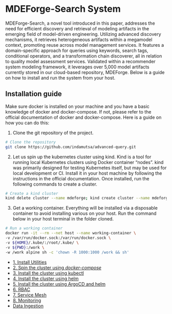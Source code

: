 # MDEForge-Search System

MDEForge-Search, a novel tool introduced in this paper, addresses the need for efficient discovery and retrieval of modeling artifacts in the emerging field of model-driven engineering. Utilizing advanced discovery mechanisms, it retrieves heterogeneous artifacts within a megamodel context, promoting reuse across model management services. It features a domain-specific approach for queries using keywords, search tags, conditional operators, and a transformation chain discoverer, all in relation to quality model assessment services. Validated within a recommender system modeling framework, it leverages over 5,000 model artifacts currently stored in our cloud-based repository, MDEForge. Below is a guide on how to install and run the system from your host.

## Installation guide

Make sure docker is installed on your machine and you have a basic knowledge of docker and docker-compose. If not, please refer to the official documentation of docker and docker-compose. Here is a guide on how you can do this:

1. Clone the git repository of the project.

```bash
# Clone the repository
git clone https://github.com/indamutsa/advanced-query.git
```

2. Let us spin up the kubernetes cluster using kind. Kind is a tool for running local Kubernetes clusters using Docker container “nodes”. kind was primarily designed for testing Kubernetes itself, but may be used for local development or CI. Install it in your host machine by following the instructions in the official documentation. Once installed, run the following commands to create a cluster.

```bash
# Create a kind cluster
kind delete cluster --name mdeforge; kind create cluster --name mdeforge
```

3. Get a working container. Everything will be installed via a disposable container to avoid installing various on your host. Run the command below in your host terminal in the folder cloned.

```bash
# Run a working container
docker run -it --rm --net host --name working-container \
-v /var/run/docker.sock:/var/run/docker.sock \
-v ${HOME}/.kube/:/root/.kube/ \
-v ${PWD}:/work \
-w /work alpine sh -c 'chown -R 1000:1000 /work && sh'
```

- [1. Install Utilities](documentation/1.install-utilities.md)
- [2. Spin the cluster using _docker-compose_](documentation/2.installation-docker-compose.md)
- [3. Install the cluster using kubectl](documentation/3.installation-kubectl.md)
- [4. Install the cluster using helm](documentation/4.installation-helm.md)
- [5. Install the cluster using ArgoCD and helm](documentation/5.installation-argocd.md)
- [6. RBAC](documentation/6.rbac.md)
- [7. Service Mesh](documentation/7.mesh-istio.md)
- [8. Monitoring](documentation/8.monitoring.md)
- [Data Ingestion](documentation/data-ingestion.md)
